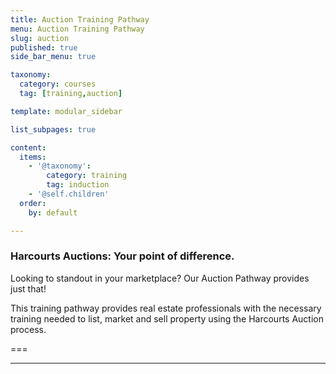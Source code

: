 ```yaml
---
title: Auction Training Pathway
menu: Auction Training Pathway
slug: auction
published: true
side_bar_menu: true

taxonomy:
  category: courses
  tag: [training,auction]

template: modular_sidebar

list_subpages: true

content:
  items:
    - '@taxonomy': 
        category: training
        tag: induction
    - '@self.children'
  order:
    by: default

---
```


### Harcourts Auctions: Your point of difference.

Looking to standout in your marketplace? Our Auction Pathway provides just that!

This training pathway provides real estate professionals with the necessary training needed to list, market and sell property using the Harcourts Auction process.

===

---